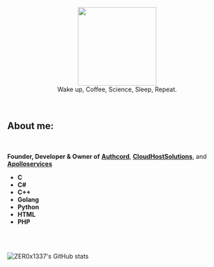 <div id="header" align="center">
 <img src="https://cdn.discordapp.com/attachments/1066513793854750862/1066860872959524925/image3.png" width="180"/>
</div>
<div id="header" align="center">
 Wake up, Coffee, Science, Sleep, Repeat.
</div>
<br>
<br>

## **About me:**
<br>

**Founder, Developer & Owner of** <a href="https://authcord.xyz">**Authcord**</a>, <a href="https://cloudhostsolutions.co">**CloudHostSolutions**</a>, and <a   href="https://apolloservices.xyz">**Apolloservices**</a>
- **C**
- **C#**
- **C++**
- **Golang**
- **Python**
- **HTML** 
- **PHP**
<br>
<br>

![ZER0x1337's GitHub stats](https://github-readme-stats.vercel.app/api?username=ZER0x1337&show_icons=true&theme=onedark)

